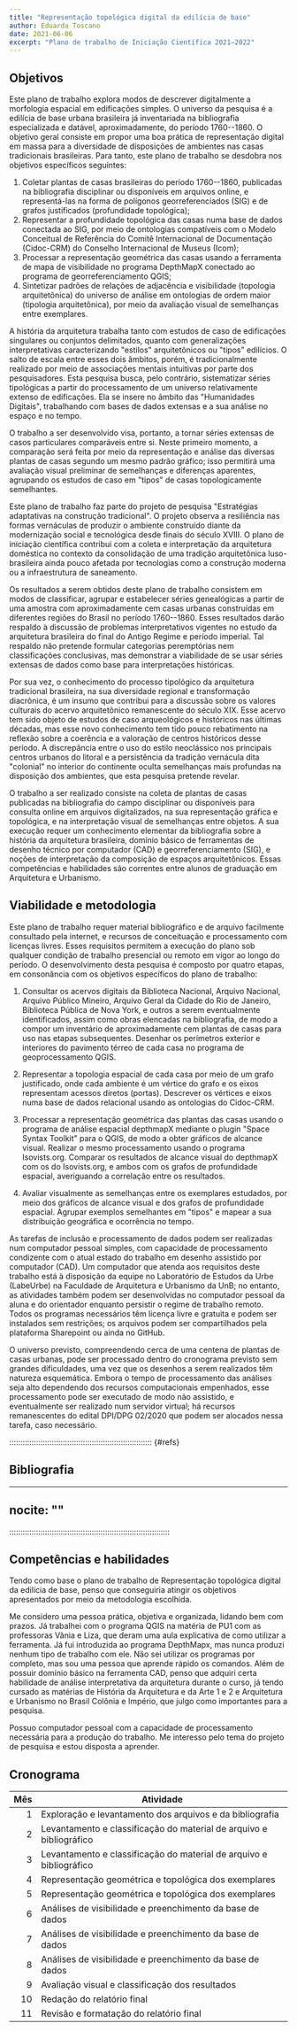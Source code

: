 ```yaml
---
title: "Representação topológica digital da edilícia de base"
author: Eduarda Toscano
date: 2021-06-06
excerpt: "Plano de trabalho de Iniciação Científica 2021–2022"
---
```


## Objetivos ##

Este plano de trabalho explora modos de descrever digitalmente a
morfologia espacial em edificações simples. O universo da pesquisa é a
edilícia de base urbana brasileira já inventariada na bibliografia
especializada e datável, aproximadamente, do período 1760--1860. O
objetivo geral consiste em propor uma boa prática de representação
digital em massa para a diversidade de disposições de ambientes nas
casas tradicionais brasileiras. Para tanto, este plano de trabalho se
desdobra nos objetivos específicos seguintes:

1. Coletar plantas de casas brasileiras do período 1760--1860,
   publicadas na bibliografia disciplinar ou disponíveis em arquivos
   online, e representá-las na forma de polígonos georreferenciados
   (SIG) e de grafos justificados (profundidade topológica); 
2. Representar a profundidade topológica das casas numa base de dados
   conectada ao SIG, por meio de ontologias compatíveis com o Modelo
   Conceitual de Referência do Comitê Internacional de Documentação
   (Cidoc-CRM) do Conselho Internacional de Museus (Icom);
3. Processar a representação geométrica das casas usando a ferramenta de
   mapa de visibilidade no programa DepthMapX conectado ao programa de
   georreferenciamento QGIS;
4. Sintetizar padrões de relações de adjacência e visibilidade
   (topologia arquitetônica) do universo de análise em ontologias de
   ordem maior (tipologia arquitetônica), por meio da avaliação visual
   de semelhanças entre exemplares.

A história da arquitetura trabalha tanto com estudos de caso de
edificações singulares ou conjuntos delimitados, quanto com
generalizações interpretativas caracterizando "estilos" arquitetônicos
ou "tipos" edilícios. O salto de escala entre esses dois âmbitos, porém,
é tradicionalmente realizado por meio de associações mentais intuitivas
por parte dos pesquisadores. Esta pesquisa busca, pelo contrário,
sistematizar séries tipológicas a partir do processamento de um universo
relativamente extenso de edificações. Ela se insere no âmbito das
"Humanidades Digitais", trabalhando com bases de dados extensas e a sua
análise no espaço e no tempo.

O trabalho a ser desenvolvido visa, portanto, a tornar séries extensas
de casos particulares comparáveis entre si. Neste primeiro momento, a
comparação será feita por meio da representação e análise das diversas
plantas de casas segundo um mesmo padrão gráfico; isso permitirá uma
avaliação visual preliminar de semelhanças e diferenças aparentes,
agrupando os estudos de caso em "tipos" de casas topologicamente
semelhantes.

Este plano de trabalho faz parte do projeto de pesquisa "Estratégias
adaptativas na construção tradicional". O projeto observa a resiliência
nas formas vernáculas de produzir o ambiente construído diante da
modernização social e tecnológica desde finais do século XVIII. O plano
de iniciação científica contribui com a coleta e interpretação da
arquitetura doméstica no contexto da consolidação de uma tradição
arquitetônica luso-brasileira ainda pouco afetada por tecnologias como a
construção moderna ou a infraestrutura de saneamento.

Os resultados a serem obtidos deste plano de trabalho consistem em modos
de classificar, agrupar e estabelecer séries genealógicas a partir de
uma amostra com aproximadamente cem casas urbanas construídas em
diferentes regiões do Brasil no período 1760--1860. Esses resultados
darão respaldo à discussão de problemas interpretativos vigentes no
estudo da arquitetura brasileira do final do Antigo Regime e período
imperial. Tal respaldo não pretende formular categorias peremptórias nem
classificações conclusivas, mas demonstrar a viabilidade de se usar
séries extensas de dados como base para interpretações históricas.

Por sua vez, o conhecimento do processo tipológico da arquitetura
tradicional brasileira, na sua diversidade regional e transformação
diacrônica, é um insumo que contribui para a discussão sobre os valores
culturais do acervo arquitetônico remanescente do século XIX. Esse
acervo tem sido objeto de estudos de caso arqueológicos e históricos nas
últimas décadas, mas esse novo conhecimento tem tido pouco rebatimento
na reflexão sobre a coerência e a valoração de centros históricos desse
período. A discrepância entre o uso do estilo neoclássico nos principais
centros urbanos do litoral e a persistência da tradição vernácula dita
"colonial" no interior do continente oculta semelhanças mais profundas
na disposição dos ambientes, que esta pesquisa pretende revelar.

O trabalho a ser realizado consiste na coleta de plantas de casas
publicadas na bibliografia do campo disciplinar ou disponíveis para
consulta online em arquivos digitalizados, na sua representação gráfica
e topológica, e na interpretação visual de semelhanças entre objetos. A
sua execução requer um conhecimento elementar da bibliografia sobre a
história da arquitetura brasileira, domínio básico de ferramentas de
desenho técnico por computador (CAD) e georreferenciamento (SIG), e
noções de interpretação da composição de espaços arquitetônicos. Essas
competências e habilidades são correntes entre alunos de graduação em
Arquitetura e Urbanismo.

## Viabilidade e metodologia ##

Este plano de trabalho requer material bibliográfico e de arquivo
facilmente consultado pela internet, e recursos de conceituação e
processamento com licenças livres. Esses requisitos permitem a execução
do plano sob qualquer condição de trabalho presencial ou remoto em vigor
ao longo do período. O desenvolvimento desta pesquisa é composto por
quatro etapas, em consonância com os objetivos específicos do plano de
trabalho:

1. Consultar os acervos digitais da Biblioteca Nacional, Arquivo
   Nacional, Arquivo Público Mineiro, Arquivo Geral da Cidade do Rio de
   Janeiro, Biblioteca Pública de Nova York, e outros a serem
   eventualmente identificados, assim como obras elencadas na
   bibliografia, de modo a compor um inventário de aproximadamente cem
   plantas de casas para uso nas etapas subsequentes. Desenhar os
   perímetros exterior e interiores do pavimento térreo de cada casa no
   programa de geoprocessamento QGIS.

2. Representar a topologia espacial de cada casa por meio de um grafo
   justificado, onde cada ambiente é um vértice do grafo e os eixos
   representam acessos diretos (portas). Descrever os vértices e eixos
   numa base de dados relacional usando as ontologias do Cidoc-CRM.

3. Processar a representação geométrica das plantas das casas usando o
   programa de análise espacial depthmapX mediante o plugin "Space
   Syntax Toolkit" para o QGIS, de modo a obter gráficos de alcance
   visual. Realizar o mesmo processamento usando o programa
   Isovists.org. Comparar os resultados de alcance visual do
   depthmapX com os do Isovists.org, e ambos com os grafos de
   profundidade espacial, averiguando a correlação entre os resultados.

4. Avaliar visualmente as semelhanças entre os exemplares estudados, por
   meio dos gráficos de alcance visual e dos grafos de profundidade
   espacial. Agrupar exemplos semelhantes em "tipos" e mapear a sua
   distribuição geográfica e ocorrência no tempo.

As tarefas de inclusão e processamento de dados podem ser realizadas num
computador pessoal simples, com capacidade de processamento condizente
com o atual estado do trabalho em desenho assistido por computador
(CAD). Um computador que atenda aos requisitos deste trabalho está à
disposição da equipe no Laboratório de Estudos da Urbe (LabeUrbe) na
Faculdade de Arquitetura e Urbanismo da UnB; no entanto, as atividades
também podem ser desenvolvidas no computador pessoal da aluna e do
orientador enquanto persistir o regime de trabalho remoto. Todos os
programas necessários têm licença livre e gratuita e podem ser
instalados sem restrições; os arquivos podem ser compartilhados pela
plataforma Sharepoint ou ainda no GitHub.

O universo previsto, compreendendo cerca de uma centena de plantas de
casas urbanas, pode ser processado dentro do cronograma previsto sem
grandes dificuldades, uma vez que os desenhos a serem realizados têm
natureza esquemática. Embora o tempo de processamento das análises seja
alto dependendo dos recursos computacionais empenhados, esse
processamento pode ser executado de modo não assistido, e eventualmente
ser realizado num servidor virtual; há recursos remanescentes do edital
DPI/DPG 02/2020 que podem ser alocados nessa tarefa, caso necessário.

:::::::::::::::::::::::::::::::::::::::::::::::::::::::::::::::: {#refs}

## Bibliografia ##

---
nocite: ""
---
::::::::::::::::::::::::::::::::::::::::::::::::::::::::::::::::::::::::


## Competências e habilidades ##

Tendo como base o plano de trabalho de Representação topológica digital
da edilícia de base, penso que conseguiria atingir os objetivos
apresentados por meio da metodologia escolhida.

Me considero uma pessoa prática, objetiva e organizada, lidando bem com
prazos. Já trabalhei com o programa QGIS na matéria de PU1 com as
professoras Vânia e Liza, que deram uma aula explicativa de como
utilizar a ferramenta. Já fui introduzida ao programa DepthMapx, mas
nunca produzi nenhum tipo de trabalho com ele. Não sei utilizar os
programas por completo, mas sou uma pessoa que aprende rápido os
comandos. Além de possuir domínio básico na ferramenta CAD, penso que
adquiri certa habilidade de análise interpretativa da arquitetura
durante o curso, já tendo cursado as matérias de História da Arquitetura
e da Arte 1 e 2 e Arquitetura e Urbanismo no Brasil Colônia e Império,
que julgo como importantes para a pesquisa.

Possuo computador pessoal com a capacidade de processamento necessária
para a produção do trabalho. Me interesso pelo tema do projeto de
pesquisa e estou disposta a aprender.


## Cronograma ##

| Mês | Atividade                                                           |
|----:|---------------------------------------------------------------------|
|   1 | Exploração e levantamento dos arquivos e da bibliografia            |
|   2 | Levantamento e classificação do material de arquivo e bibliográfico |
|   3 | Levantamento e classificação do material de arquivo e bibliográfico |
|   4 | Representação geométrica e topológica dos exemplares                |
|   5 | Representação geométrica e topológica dos exemplares                |
|   6 | Análises de visibilidade e preenchimento da base de dados           |
|   7 | Análises de visibilidade e preenchimento da base de dados           |
|   8 | Análises de visibilidade e preenchimento da base de dados           |
|   9 | Avaliação visual e classificação dos resultados                     |
|  10 | Redação do relatório final                                          |
|  11 | Revisão e formatação do relatório final                             |

